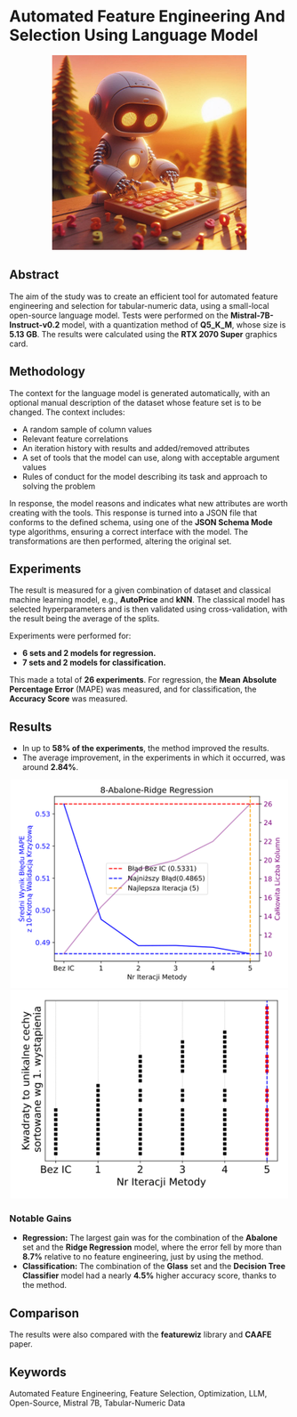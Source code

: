 # Automated Feature Engineering And Selection Using Language Model

<div style="text-align: center;">
    <img src="logo.jpg" alt="logo" width="350"/>
</div>

## Abstract

The aim of the study was to create an efficient tool for automated feature engineering and selection for tabular-numeric data, using a small-local open-source language model. Tests were performed on the **Mistral-7B-Instruct-v0.2** model, with a quantization method of **Q5_K_M**, whose size is **5.13 GB**. The results were calculated using the **RTX 2070 Super** graphics card.

## Methodology

The context for the language model is generated automatically, with an optional manual description of the dataset whose feature set is to be changed. The context includes:

- A random sample of column values
- Relevant feature correlations
- An iteration history with results and added/removed attributes
- A set of tools that the model can use, along with acceptable argument values
- Rules of conduct for the model describing its task and approach to solving the problem

In response, the model reasons and indicates what new attributes are worth creating with the tools. This response is turned into a JSON file that conforms to the defined schema, using one of the **JSON Schema Mode** type algorithms, ensuring a correct interface with the model. The transformations are then performed, altering the original set.

## Experiments

The result is measured for a given combination of dataset and classical machine learning model, e.g., **AutoPrice** and **kNN**. The classical model has selected hyperparameters and is then validated using cross-validation, with the result being the average of the splits.

Experiments were performed for:

- **6 sets and 2 models for regression.**
- **7 sets and 2 models for classification.**

This made a total of **26 experiments**. For regression, the **Mean Absolute Percentage Error** (MAPE) was measured, and for classification, the **Accuracy Score** was measured.

## Results

- In up to **58% of the experiments**, the method improved the results.
- The average improvement, in the experiments in which it occurred, was around **2.84%**.

<div style="text-align: center;">
    <img src="8-Abalone-Ridge Regression_scores-1.png" alt="logo" width="500"/>
    <img src="8-Abalone-Ridge Regression_columns-1.png" alt="logo" width="500"/>
</div>

### Notable Gains

- **Regression:** The largest gain was for the combination of the **Abalone** set and the **Ridge Regression** model, where the error fell by more than **8.7%** relative to no feature engineering, just by using the method.
- **Classification:** The combination of the **Glass** set and the **Decision Tree Classifier** model had a nearly **4.5%** higher accuracy score, thanks to the method.

## Comparison

The results were also compared with the **featurewiz** library and **CAAFE** paper.

## Keywords

Automated Feature Engineering, Feature Selection, Optimization, LLM, Open-Source, Mistral 7B, Tabular-Numeric Data
